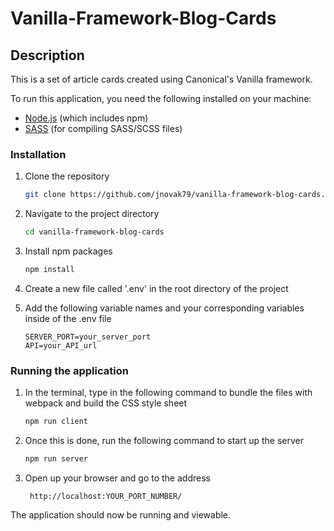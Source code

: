 # Vanilla-Framework-Blog-Cards

## Description
This is a set of article cards created using Canonical's Vanilla framework.

To run this application, you need the following installed on your machine:
- [Node.js](https://nodejs.org/) (which includes npm)
- [SASS](https://sass-lang.com/) (for compiling SASS/SCSS files)


### Installation
1. Clone the repository
   ```sh
   git clone https://github.com/jnovak79/vanilla-framework-blog-cards.git

2. Navigate to the project directory
    ```sh
    cd vanilla-framework-blog-cards

3. Install npm packages
    ```sh
    npm install

4. Create a new file called '.env' in the root directory of the project

5. Add the following variable names and your corresponding variables inside of the .env file
    ```plaintext
    SERVER_PORT=your_server_port
    API=your_API_url

### Running the application

1. In the terminal, type in the following command to bundle the files with webpack and build the CSS style sheet
    ```sh
    npm run client

2. Once this is done, run the following command to start up the server
    ```sh
    npm run server

3. Open up your browser and go to the address
    ```plaintext
     http://localhost:YOUR_PORT_NUMBER/

The application should now be running and viewable.
